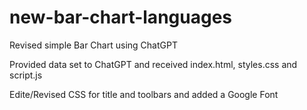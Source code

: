 # new-bar-chart-languages
Revised simple Bar Chart using ChatGPT

Provided data set to ChatGPT and received index.html, styles.css and script.js

Edite/Revised CSS for title and toolbars and added a Google Font
